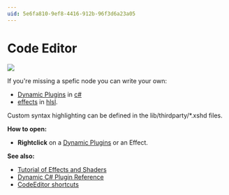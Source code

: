 ```yaml
---
uid: 5e6fa810-9ef8-4416-912b-96f3d6a23a05
---
```


# Code Editor

![](~/img/CodeEditor.png "")   



If you're missing a spefic node you can write your own:  
* [Dynamic Plugins](xref:dc107197-be10-4608-90ee-e5a8f856c146) in <a href="http://en.wikipedia.org/wiki/C_Sharp_%28programming_language%29" class="extURL" target="_blank">c#</a>   
* [effects](xref:7aa93595-ec96-4758-8076-0e00e4cf8bf6) in <a href="http://en.wikipedia.org/wiki/High-level_shader_language" class="extURL" target="_blank">hlsl</a>.  

Custom syntax highlighting can be defined in the lib/thirdparty/*.xshd files.  

**How to open:**  
* **Rightclick** on a [Dynamic Plugins](xref:dc107197-be10-4608-90ee-e5a8f856c146) or an Effect.  

**See also:**  
* [Tutorial of Effects and Shaders](xref:1f40bd64-bc93-4263-98c8-50616b9f5c5c)  
* [Dynamic C# Plugin Reference](xref:9fb98fc4-377b-49be-87ee-2c4741183b7c)  
* [CodeEditor shortcuts](xref:001a81bb-ce39-47cf-8de4-780df86b4ba5)  


